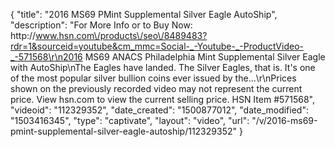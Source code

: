 {
    "title": "2016 MS69 PMint Supplemental Silver Eagle  AutoShip",
    "description": "For More Info or to Buy Now: http:\/\/www.hsn.com\/products\/seo\/8489483?rdr=1&sourceid=youtube&cm_mmc=Social-_-Youtube-_-ProductVideo-_-571568\r\n2016 MS69 ANACS Philadelphia Mint Supplemental Silver Eagle with AutoShip\nThe Eagles have landed. The Silver Eagles, that is. It's one of the most popular silver bullion coins ever issued by the...\r\nPrices shown on the previously recorded video may not represent the current price.  View hsn.com to view the current selling price. HSN Item #571568",
    "videoid": "112329352",
    "date_created": "1500877012",
    "date_modified": "1503416345",
    "type": "captivate",
    "layout": "video",
    "url": "\/v\/2016-ms69-pmint-supplemental-silver-eagle-autoship\/112329352"
}